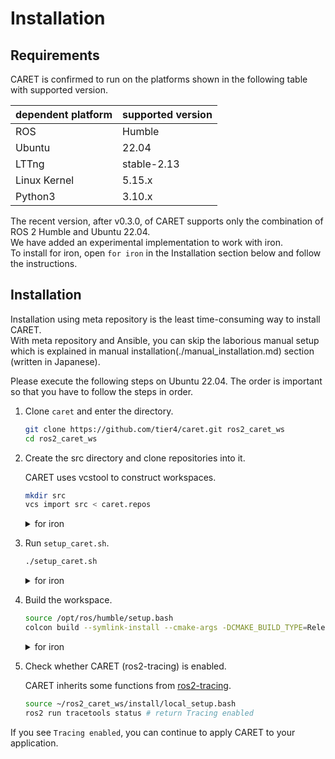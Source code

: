 # Installation

## Requirements

CARET is confirmed to run on the platforms shown in the following table with supported version.

| dependent platform | supported version |
| ------------------ | ----------------- |
| ROS                | Humble            |
| Ubuntu             | 22.04             |
| LTTng              | stable-2.13       |
| Linux Kernel       | 5.15.x            |
| Python3            | 3.10.x            |

The recent version, after v0.3.0, of CARET supports only the combination of ROS 2 Humble and Ubuntu 22.04.  
We have added an experimental implementation to work with iron.  
To install for iron, open `for iron` in the Installation section below and follow the instructions.

## Installation

Installation using meta repository is the least time-consuming way to install CARET.  
With meta repository and Ansible, you can skip the laborious manual setup which is explained in manual installation(./manual_installation.md) section (written in Japanese).

Please execute the following steps on Ubuntu 22.04. The order is important so that you have to follow the steps in order.

1. Clone `caret` and enter the directory.

   ```bash
   git clone https://github.com/tier4/caret.git ros2_caret_ws
   cd ros2_caret_ws
   ```

2. Create the src directory and clone repositories into it.

   CARET uses vcstool to construct workspaces.

   ```bash
   mkdir src
   vcs import src < caret.repos
   ```

   <details>
   <summary>for iron</summary>

   ```bash
   mkdir src
   vcs import src < caret_iron.repos
   ```

   </details>

3. Run `setup_caret.sh`.

   ```bash
   ./setup_caret.sh
   ```

   <details>
   <summary>for iron</summary>

   ```bash
   ./setup_caret.sh -d iron
   ```

   </details>

4. Build the workspace.

   ```bash
   source /opt/ros/humble/setup.bash
   colcon build --symlink-install --cmake-args -DCMAKE_BUILD_TYPE=Release
   ```

   <details>
   <summary>for iron</summary>

   ```bash
   source /opt/ros/iron/setup.bash
   colcon build --symlink-install --cmake-args -DCMAKE_BUILD_TYPE=Release
   ```

   </details>

5. Check whether CARET (ros2-tracing) is enabled.

   CARET inherits some functions from [ros2-tracing](https://gitlab.com/ros-tracing/ros2_tracing).

   ```bash
   source ~/ros2_caret_ws/install/local_setup.bash
   ros2 run tracetools status # return Tracing enabled
   ```

If you see `Tracing enabled`, you can continue to apply CARET to your application.
